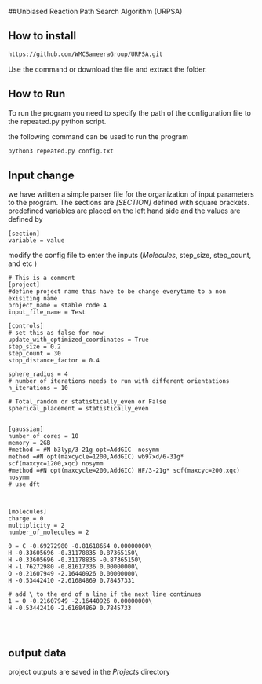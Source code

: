 ##Unbiased Reaction Path Search Algorithm (URPSA)
## How to install 

```bash 
https://github.com/WMCSameeraGroup/URPSA.git
```
Use the command or download the file and extract the folder.

## How to Run 
To run the program you need to specify the path of the configuration file to the repeated.py python script.

the following command can be used to run the program
```bash
python3 repeated.py config.txt
```

## Input change
we have written a simple parser file for the organization of input parameters to the program.
The sections are *[SECTION]* defined with square brackets. 
predefined variables are placed on the left hand side and the values are defined by  

```buildoutcfg
[section]
variable = value
```
modify the config file to enter the inputs (*Molecules*, step_size, step_count, and etc )
```buildoutcfg
# This is a comment
[project]
#define project name this have to be change everytime to a non exisiting name 
project_name = stable code 4
input_file_name = Test

[controls]
# set this as false for now
update_with_optimized_coordinates = True
step_size = 0.2
step_count = 30
stop_distance_factor = 0.4

sphere_radius = 4
# number of iterations needs to run with different orientations
n_iterations = 10

# Total_random or statistically_even or False
spherical_placement = statistically_even


[gaussian]
number_of_cores = 10
memory = 2GB
#method = #N b3lyp/3-21g opt=AddGIC  nosymm
method =#N opt(maxcycle=1200,AddGIC) wb97xd/6-31g* scf(maxcyc=1200,xqc) nosymm
#method =#N opt(maxcycle=200,AddGIC) HF/3-21g* scf(maxcyc=200,xqc) nosymm
# use dft



[molecules]
charge = 0
multiplicity = 2
number_of_molecules = 2

0 = C -0.69272980 -0.81618654 0.00000000\
H -0.33605696 -0.31178835 0.87365150\
H -0.33605696 -0.31178835 -0.87365150\
H -1.76272980 -0.81617336 0.00000000\
O -0.21607949 -2.16440926 0.00000000\
H -0.53442410 -2.61684869 0.78457331

# add \ to the end of a line if the next line continues
1 = O -0.21607949 -2.16440926 0.00000000\
H -0.53442410 -2.61684869 0.7845733




```

## output data
project outputs are saved in the *Projects* directory 
